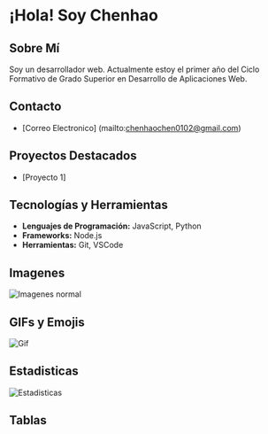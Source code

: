 # ¡Hola! Soy Chenhao

## Sobre Mí
Soy un desarrollador web. Actualmente estoy el primer año del Ciclo Formativo de Grado Superior en Desarrollo de Aplicaciones Web.
## Contacto
- [Correo Electronico] (mailto:chenhaochen0102@gmail.com)

## Proyectos Destacados
- [Proyecto 1] 
## Tecnologías y Herramientas
- **Lenguajes de Programación:** JavaScript, Python
- **Frameworks:** Node.js
- **Herramientas:** Git, VSCode

## Imagenes
![Imagenes normal](https://assets-global.website-files.com/5f5a53e153805db840dae2db/64e79ca5aff2fb7295bfddf9_github-que-es.jpg)

## GIFs y Emojis
![Gif](https://media0.giphy.com/media/v1.Y2lkPTc5MGI3NjExNXF1a3E4empsdWRtb3F3YTU0eW92YnVqcDR0ZHZiZWtkMm02Z2lrbyZlcD12MV9pbnRlcm5hbF9naWZfYnlfaWQmY3Q9Zw/du3J3cXyzhj75IOgvA/giphy.gif)

## Estadisticas
![Estadisticas](http://github-readme-stats.vercel.app/api?username=cche429&countprivate=true&theme=radical)

## Tablas
